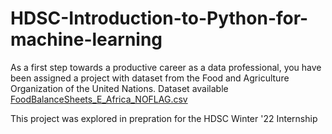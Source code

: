 # HDSC-Introduction-to-Python-for-machine-learning
As a first step towards a productive career as a data professional, you have been assigned a project with dataset from the Food and Agriculture Organization of the United Nations. Dataset available
[FoodBalanceSheets_E_Africa_NOFLAG.csv](https://github.com/HamoyeHQ/HDSC-Introduction-to-Python-for-machine-learning/files/7768140/FoodBalanceSheets_E_Africa_NOFLAG.csv)

This project was explored in prepration for the HDSC Winter '22 Internship 
